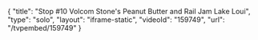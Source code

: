 {
    "title": "Stop #10 Volcom Stone's Peanut Butter and Rail Jam Lake Loui",
    "type": "solo",
    "layout": "iframe-static",
    "videoId": "159749",
    "url": "\/tvpembed\/159749"
}